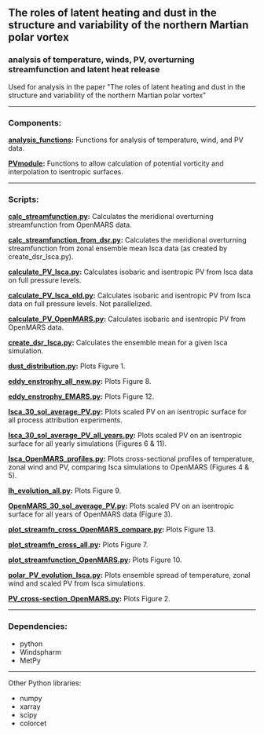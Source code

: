 ## The roles of latent heating and dust in the structure and variability of the northern Martian polar vortex
### analysis of temperature, winds, PV, overturning streamfunction and latent heat release
Used for analysis in the paper "The roles of latent heating and dust in the structure and variability of the northern Martian polar vortex"
***
### Components:
**[analysis_functions](analysis_functions.py):**
Functions for analysis of temperature, wind, and PV data.

**[PVmodule](PVmodule.py):**
Functions to allow calculation of potential vorticity and interpolation to isentropic surfaces.
***
### Scripts:
**[calc_streamfunction.py](calc_streamfunction.py):**
Calculates the meridional overturning streamfunction from OpenMARS data.

**[calc_streamfunction_from_dsr.py](calc_streamfunction_from_dsr.py):**
Calculates the meridional overturning streamfunction from zonal ensemble mean Isca data (as created by create_dsr_Isca.py).

**[calculate_PV_Isca.py](calculate_PV_Isca.py):**
Calculates isobaric and isentropic PV from Isca data on full pressure levels.

**[calculate_PV_Isca_old.py](calculate_PV_Isca_old.py):**
Calculates isobaric and isentropic PV from Isca data on full pressure levels. Not parallelized.

**[calculate_PV_OpenMARS.py](calculate_PV_OpenMARS.py):**
Calculates isobaric and isentropic PV from OpenMARS data.

**[create_dsr_Isca.py](create_dsr_Isca.py):**
Calculates the ensemble mean for a given Isca simulation.

**[dust_distribution.py](dust_distribution.py):**
Plots Figure 1.

**[eddy_enstrophy_all_new.py](eddy_enstrophy_all_new.py):**
Plots Figure 8.

**[eddy_enstrophy_EMARS.py](eddy_enstrophy_EMARS.py):**
Plots Figure 12.

**[Isca_30_sol_average_PV.py](Isca_30_sol_average_PV.py):**
Plots scaled PV on an isentropic surface for all process attribution experiments.

**[Isca_30_sol_average_PV_all_years.py](Isca_30_sol_average_PV_all_years.py):**
Plots scaled PV on an isentropic surface for all yearly simulations (Figures 6 & 11).

**[Isca_OpenMARS_profiles.py](Isca_OpenMARS_profiles.py):**
Plots cross-sectional profiles of temperature, zonal wind and PV, comparing Isca simulations to OpenMARS (Figures 4 & 5).

**[lh_evolution_all.py](lh_evolution_all.py):**
Plots Figure 9.

**[OpenMARS_30_sol_average_PV.py](OpenMARS_30_sol_average_PV.py):**
Plots scaled PV on an isentropic surface for all years of OpenMARS data (Figure 3).

**[plot_streamfn_cross_OpenMARS_compare.py](plot_streamfn_cross_OpenMARS_compare.py):**
Plots Figure 13.

**[plot_streamfn_cross_all.py](plot_streamfn_cross_all.py):**
Plots Figure 7.

**[plot_streamfunction_OpenMARS.py](plot_streamfunction_OpenMARS.py):**
Plots Figure 10.

**[polar_PV_evolution_Isca.py](polar_PV_evolution_Isca.py):**
Plots ensemble spread of temperature, zonal wind and scaled PV from Isca simulations.

**[PV_cross-section_OpenMARS.py](PV_cross-section_OpenMARS.py):**
Plots Figure 2.

***
### Dependencies:
- python
- Windspharm
- MetPy
***
Other Python libraries:
- numpy
- xarray
- scipy
- colorcet
